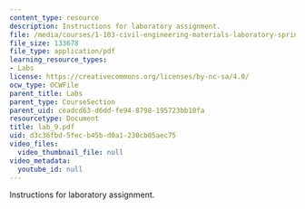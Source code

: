 ```yaml
---
content_type: resource
description: Instructions for laboratory assignment.
file: /media/courses/1-103-civil-engineering-materials-laboratory-spring-2004/d3c36fbd5fecb45bd0a1230cb05aec75_lab_9.pdf
file_size: 133678
file_type: application/pdf
learning_resource_types:
- Labs
license: https://creativecommons.org/licenses/by-nc-sa/4.0/
ocw_type: OCWFile
parent_title: Labs
parent_type: CourseSection
parent_uid: ceadcd63-d6dd-fe94-8798-195723bb10fa
resourcetype: Document
title: lab_9.pdf
uid: d3c36fbd-5fec-b45b-d0a1-230cb05aec75
video_files:
  video_thumbnail_file: null
video_metadata:
  youtube_id: null
---
```

Instructions for laboratory assignment.